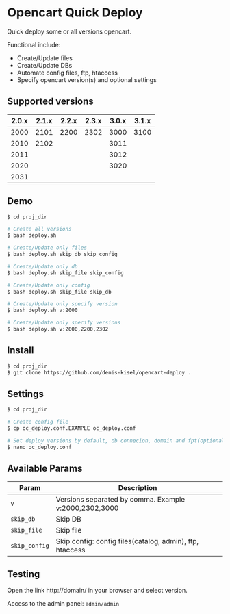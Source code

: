# Opencart Quick Deploy
Quick deploy some or all versions opencart. 

Functional include:
* Create/Update files
* Create/Update DBs
* Automate config files, ftp, htaccess
* Specify opencart version(s) and optional settings

## Supported versions
|  2.0.x  |  2.1.x  | 2.2.x  | 2.3.x  | 3.0.x | 3.1.x |
|----------|----------|----------|----------|----------|----------|
| 2000 | 2101 | 2200| 2302 | 3000 | 3100
| 2010 |2102 | | | 3011 |
| 2011 | | | | 3012 |
| 2020 | | | | 3020 |
| 2031 |

## Demo
```bash
$ cd proj_dir

# Create all versions
$ bash deploy.sh

# Create/Update only files
$ bash deploy.sh skip_db skip_config

# Create/Update only db
$ bash deploy.sh skip_file skip_config

# Create/Update only config
$ bash deploy.sh skip_file skip_db

# Create/Update only specify version
$ bash deploy.sh v:2000

# Create/Update only specify versions
$ bash deploy.sh v:2000,2200,2302
```

## Install
``` bash
$ cd proj_dir
$ git clone https://github.com/denis-kisel/opencart-deploy .
```

## Settings

```bash
$ cd proj_dir

# Create config file
$ cp oc_deploy.conf.EXAMPLE oc_deploy.conf

# Set deploy versions by default, db connecion, domain and fpt(optional)
$ nano oc_deploy.conf
```

## Available Params
|  Param  |  Description |
|----------|----------|
| `v` | Versions separated by comma. Example v:2000,2302,3000 |
| `skip_db` | Skip DB |
| `skip_file` | Skip file |
| `skip_config` | Skip config: config files(catalog, admin), ftp, htaccess |

## Testing
Open the link http://domain/ in your browser and select version.

Access to the admin panel: `admin/admin`
